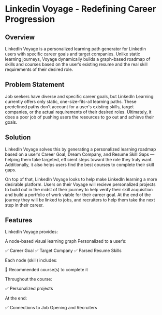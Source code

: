 # Linkedin Voyage - Redefining Career Progression

## Overview
LinkedIn Voyage is a personalized learning path generator for LinkedIn users with specific career goals and target companies. Unlike static learning journeys, Voyage dynamically builds a graph-based roadmap of skills and courses based on the user’s existing resume and the real skill requirements of their desired role.

## Problem Statement
Job seekers have diverse and specific career goals, but LinkedIn Learning currently offers only static, one-size-fits-all learning paths. These predefined paths don't account for a user's existing skills, target companies, or the actual requirements of their desired roles. Ultimately, it does a poor job of pushing users the resources to go out and achieve their goals.

## Solution 

LinkedIn Voyage solves this by generating a personalized learning roadmap based on a user’s Career Goal, Dream Company, and Resume Skill Gaps — helping them take targeted, efficient steps toward the role they truly want. Additionally, it also helps users find the best courses to complete their skill gaps. 

On top of that, LinkedIn Voyage looks to help make LinkedIn learning a more desirable platform. Users on their Voyage will recieve personalized projects to build out in the midst of their journey to help verify their skill acquisition and build a portfolio of work viable for their career goal. At the end of the journey they will be linked to jobs, and recruiters to help them take the next step in their career. 

## Features

LinkedIn Voyage provides:

A node-based visual learning graph
Personalized to a user’s:

✅ Career Goal
✅ Target Company
✅ Parsed Resume Skills

Each node (skill) includes:

📘 Recommended course(s) to complete it

Throughout the course:

✅ Personalized projects

At the end:

✅ Connections to Job Opening and Recruiters


